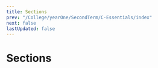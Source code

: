 ```yaml
---
title: Sections
prev: "/College/yearOne/SecondTerm/C-Essentials/index"
next: false
lastUpdated: false
---
```


# Sections
